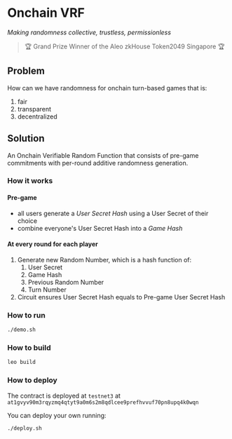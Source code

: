 # Onchain VRF

_Making randomness collective, trustless, permissionless_

> 🏆 Grand Prize Winner of the Aleo zkHouse Token2049 Singapore 🏆

## Problem

How can we have randomness for onchain turn-based games that is:

1. fair
2. transparent
3. decentralized

## Solution

An Onchain Verifiable Random Function that consists of pre-game commitments with per-round additive randomness generation.

### How it works

#### Pre-game

- all users generate a _User Secret Hash_ using a User Secret of their choice
- combine everyone's User Secret Hash into a _Game Hash_

#### At every round for each player

1. Generate new Random Number, which is a hash function of:
   1. User Secret
   2. Game Hash
   3. Previous Random Number
   4. Turn Number
2. Circuit ensures User Secret Hash equals to Pre-game User Secret Hash

### How to run

```bash
./demo.sh
```

### How to build

```bash
leo build
```

### How to deploy

The contract is deployed at `testnet3` at `at1gvyv90m3rqyzmq4qtyt9a0m6s2m8qdlcee9prefhvvuf70pn8upq4k0wqn`

You can deploy your own running:

```bash
./deploy.sh
```
